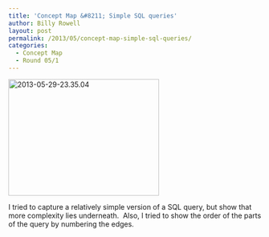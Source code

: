 ```yaml
---
title: 'Concept Map &#8211; Simple SQL queries'
author: Billy Rowell
layout: post
permalink: /2013/05/concept-map-simple-sql-queries/
categories:
  - Concept Map
  - Round 05/1
---
```

[<img class="alignnone size-medium wp-image-2947" alt="2013-05-29-23.35.04" src="http://teaching.software-carpentry.org/wp-content/uploads/2013/05/2013-05-29-23.35.041-300x232.jpg" width="300" height="232" />][1]

I tried to capture a relatively simple version of a SQL query, but show that more complexity lies underneath.  Also, I tried to show the order of the parts of the query by numbering the edges.

&nbsp;

 [1]: http://teaching.software-carpentry.org/wp-content/uploads/2013/05/2013-05-29-23.35.041.jpg